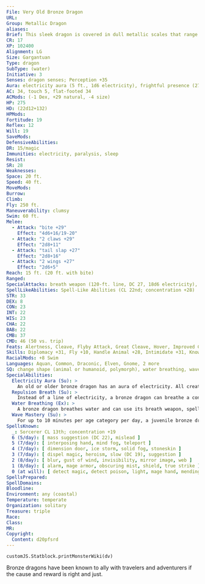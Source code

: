 ```yaml
---
File: Very Old Bronze Dragon
URL: 
Group: Metallic Dragon
aliases: 
Brief: This sleek dragon is covered in dull metallic scales that range in color from shining bronze to mottled blue.
CR: 17
XP: 102400
Alignment: LG
Size: Gargantuan
Type: dragon
SubType: (water)
Initiative: 3
Senses: dragon senses; Perception +35
Aura: electricity aura (5 ft., 1d6 electricity), frightful presence (270 ft., DC 27)
AC: 34, touch 5, flat-footed 34
ACMods: (-1 Dex, +29 natural, -4 size)
HP: 275
HD: (22d12+132)
HPMods: 
Fortitude: 19
Reflex: 12
Will: 19
SaveMods: 
DefensiveAbilities: 
DR: 15/magic
Immunities: electricity, paralysis, sleep
Resist: 
SR: 28
Weaknesses: 
Space: 20 ft.
Speed: 40 ft.
MoveMods: 
Burrow: 
Climb: 
Fly: 250 ft.
Maneuverability: clumsy
Swim: 60 ft.
Melee: 
  - Attack: "bite +29"
    Effect: "4d6+16/19-20"
  - Attack: "2 claws +29"
    Effect: "2d8+11"
  - Attack: "tail slap +27"
    Effect: "2d8+16"
  - Attack: "2 wings +27"
    Effect: "2d6+5"
Reach: 15 ft. (20 ft. with bite)
Ranged: 
SpecialAttacks: breath weapon (120-ft. line, DC 27, 18d6 electricity), crush (4d6+16, DC 27), repulsion breath, tail sweep (2d6+16, DC 27)
SpellLikeAbilities: Spell-Like Abilities (CL 22nd; concentration +28)  At will- create food and water, detect thoughts (DC 18), fog cloud, speak with animals
STR: 33
DEX: 8
CON: 23
INT: 22
WIS: 23
CHA: 22
BAB: 22
CMB: 37
CMD: 46 (50 vs. trip)
Feats: Alertness, Cleave, Flyby Attack, Great Cleave, Hover, Improved Critical (bite), Improved Initiative, Improved Vital Strike, Multiattack, Power Attack, Vital Strike
Skills: Diplomacy +31, Fly +10, Handle Animal +28, Intimidate +31, Knowledge (arcana) +31, Knowledge (geography) +31, Knowledge (history) +31, Perception +35, Sense Motive +35, Spellcraft +31, Stealth +12, Swim +44
RacialMods: +8 Swim
Languages: Aquan, Common, Draconic, Elven, Gnome, 2 more
SQ: change shape (animal or humanoid, polymorph), water breathing, wave mastery (90 min)
SpecialAbilities:
  Electricity Aura (Su): >
    An old or older bronze dragon has an aura of electricity. All creatures within 5 feet take 1d6 points of electricity damage at the start of the dragon's turn. An ancient dragon's aura is 10 feet. A great wyrm's damage increases to 2d6. A bronze dragon can suppress this aura at will.
  Repulsion Breath (Su): >
    Instead of a line of electricity, a bronze dragon can breathe a cone of repulsion gas. Targets must make a Will save or be compelled to do nothing but move away from the dragon for 1d6 rounds plus 1 round per age category. This is a mind-affecting compulsion effect.
  Water Breathing (Ex): >
    A bronze dragon breathes water and can use its breath weapon, spells, and abilities underwater.
  Wave Mastery (Su): >
    For up to 10 minutes per age category per day, a juvenile bronze dragon, along with creatures or vessels within 50 feet, can move at twice its normal speed in water.
SpellsKnown:
  _: Sorcerer CL 13th; concentration +19
  6 (5/day): [ mass suggestion (DC 22), mislead ]
  5 (7/day): [ interposing hand, mind fog, teleport ]
  4 (7/day): [ dimension door, ice storm, solid fog, stoneskin ]
  3 (7/day): [ dispel magic, heroism, slow (DC 19), suggestion ]
  2 (8/day): [ blur, gust of wind, invisibility, mirror image, web ]
  1 (8/day): [ alarm, mage armor, obscuring mist, shield, true strike ]
  0 (at will): [ detect magic, detect poison, light, mage hand, mending, message, read magic, resistance, prestidigitation ]
SpellsPrepared: 
SpellDomains: 
Bloodline: 
Environment: any (coastal)
Temperature: temperate
Organization: solitary
Treasure: triple
Race: 
Class: 
MR: 
Copyright:
  Content: d20pfsrd
---
```

```dataviewjs
customJS.Statblock.printMonsterWiki(dv)
```
Bronze dragons have been known to ally with travelers and adventurers if the cause and reward is right and just.
